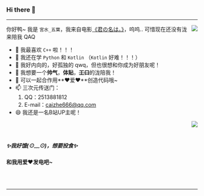 ### Hi there 👋

---

<img align="right" src="https://github-readme-stats.vercel.app/api?username=MMitsuha&show_icons=true&theme=chartreuse-dark"/>

你好鸭~ 我是 `宮水_五葉`，我来自电影[《君の名は。》](https://ja.wikipedia.org/wiki/%E5%90%9B%E3%81%AE%E5%90%8D%E3%81%AF%E3%80%82)，呜呜.. 可惜现在还没有泷来陪我 QAQ

- 🔭 我最喜欢 `C++` 啦！！！
- 🌱 我还在学 `Python` 和 `Kotlin` （`Kotlin` 好难！！！）
- 👯 我好内向的，好孤独的 qwq，但也很想和你成为好朋友呢！
- 🤔 我想要一个**帅气**，**体贴**，~~**工口**~~的泷陪我！
- 💬 可以一起合作用**❤爱❤**创造代码哦~
- 📫 三次元传送门：
  1. QQ：2513881812
  2. E-mail：caizhe666@qq.com
- 😄 我还是一名B站UP主呢！

<img align="right" src="https://github-readme-streak-stats.herokuapp.com/?user=MMitsuha&theme=radical&date_format=%5BY.%5Dn.j&locale=zh"/>
<br><br>

##### ✨我好饿(⊙﹏⊙)，想要投食✨

**和我用爱❤发电吧~**

<br><br>

---


<!--
<img align="left" src="https://metrics.lecoq.io/MMitsuha?template=classic&isocalendar=1&isocalendar.duration=full-year"/>
**caizhe666/caizhe666** is a ✨ _special_ ✨ repository because its `README.md` (this file) appears on your GitHub profile.

Here are some ideas to get you started:

- 🔭 I’m currently working on ...
- 🌱 I’m currently learning ...
- 👯 I’m looking to collaborate on ...
- 🤔 I’m looking for help with ...
- 💬 Ask me about ...
- 📫 How to reach me: ...
- 😄 Pronouns: ...
- ⚡ Fun fact: ...
-->
